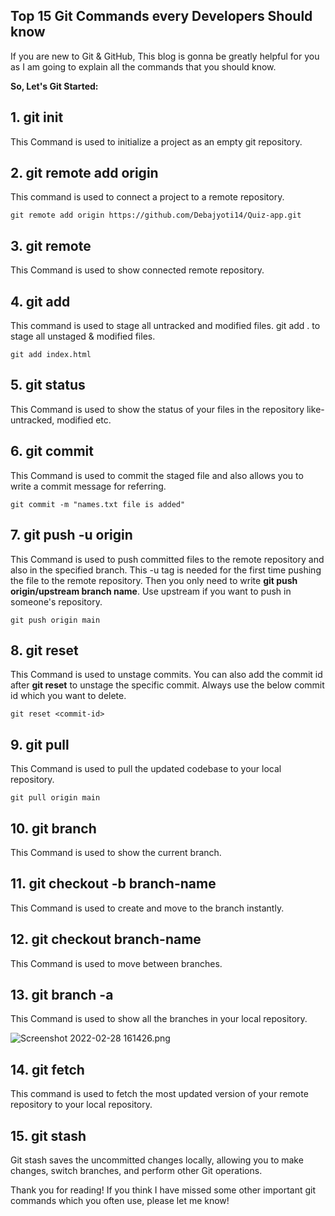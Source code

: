 ## Top 15 Git Commands every Developers Should know

If you are new to Git & GitHub, This blog is gonna be greatly helpful for you as I am going to explain all the commands that you should know.

**So, Let's Git Started:**

## 1. git init

This Command is used to initialize a project as an empty git repository.

## 2. git remote add origin

This command is used to connect a project to a remote repository.

`git remote add origin https://github.com/Debajyoti14/Quiz-app.git`

## 3. git remote

This Command is used to show connected remote repository.

## 4. git add
This command is used to stage all untracked and modified files. git add . to stage all unstaged & modified files.

`git add index.html`

## 5. git status

This Command is used to show the status of your files in the repository like- untracked, modified etc.

## 6. git commit

This Command is used to commit the staged file and also allows you to write a commit message for referring.

`git commit -m "names.txt file is added"`

## 7. git push -u origin

This Command is used to push committed files to the remote repository and also in the specified branch. This -u tag is needed for the first time pushing the file to the remote repository. Then you only need to write **git push origin/upstream branch name**. Use upstream if you want to push in someone's repository.

`git push origin main`

## 8. git reset

This Command is used to unstage commits. You can also add the commit id after **git reset** to unstage the specific commit.
Always use the below commit id which you want to delete.

`git reset <commit-id>`

## 9. git pull

This Command is used to pull the updated codebase to your local repository.

`git pull origin main`

## 10. git branch

This Command is used to show the current branch.

## 11. git checkout -b branch-name

This Command is used to create and move to the branch instantly.

## 12. git checkout branch-name

This Command is used to move between branches.

## 13. git branch -a

This Command is used to show all the branches in your local repository.

![Screenshot 2022-02-28 161426.png](https://cdn.hashnode.com/res/hashnode/image/upload/v1646045076819/SZk9xTMWe.png)

## 14. git fetch

This command is used to fetch the most updated version of your remote repository to your local repository.

## 15. git stash

Git stash saves the uncommitted changes locally, allowing you to make changes, switch branches, and perform other Git operations.

Thank you for reading! If you think I have missed some other important git commands which you often use, please let me know!











